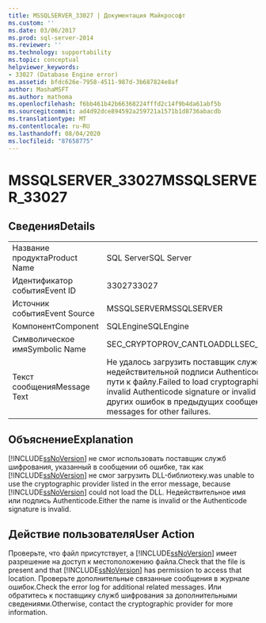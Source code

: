 ```yaml
---
title: MSSQLSERVER_33027 | Документация Майкрософт
ms.custom: ''
ms.date: 03/06/2017
ms.prod: sql-server-2014
ms.reviewer: ''
ms.technology: supportability
ms.topic: conceptual
helpviewer_keywords:
- 33027 (Database Engine error)
ms.assetid: bfdc626e-7958-4511-987d-3b687824e8af
author: MashaMSFT
ms.author: mathoma
ms.openlocfilehash: f6bb461b42b66368224fffd2c14f9b4da61abf5b
ms.sourcegitcommit: ad4d92dce894592a259721a1571b1d8736abacdb
ms.translationtype: MT
ms.contentlocale: ru-RU
ms.lasthandoff: 08/04/2020
ms.locfileid: "87658775"
---
```

# <a name="mssqlserver_33027"></a><span data-ttu-id="c27a7-102">MSSQLSERVER_33027</span><span class="sxs-lookup"><span data-stu-id="c27a7-102">MSSQLSERVER_33027</span></span>
    
## <a name="details"></a><span data-ttu-id="c27a7-103">Сведения</span><span class="sxs-lookup"><span data-stu-id="c27a7-103">Details</span></span>  
  
|||  
|-|-|  
|<span data-ttu-id="c27a7-104">Название продукта</span><span class="sxs-lookup"><span data-stu-id="c27a7-104">Product Name</span></span>|<span data-ttu-id="c27a7-105">SQL Server</span><span class="sxs-lookup"><span data-stu-id="c27a7-105">SQL Server</span></span>|  
|<span data-ttu-id="c27a7-106">Идентификатор события</span><span class="sxs-lookup"><span data-stu-id="c27a7-106">Event ID</span></span>|<span data-ttu-id="c27a7-107">33027</span><span class="sxs-lookup"><span data-stu-id="c27a7-107">33027</span></span>|  
|<span data-ttu-id="c27a7-108">Источник события</span><span class="sxs-lookup"><span data-stu-id="c27a7-108">Event Source</span></span>|<span data-ttu-id="c27a7-109">MSSQLSERVER</span><span class="sxs-lookup"><span data-stu-id="c27a7-109">MSSQLSERVER</span></span>|  
|<span data-ttu-id="c27a7-110">Компонент</span><span class="sxs-lookup"><span data-stu-id="c27a7-110">Component</span></span>|<span data-ttu-id="c27a7-111">SQLEngine</span><span class="sxs-lookup"><span data-stu-id="c27a7-111">SQLEngine</span></span>|  
|<span data-ttu-id="c27a7-112">Символическое имя</span><span class="sxs-lookup"><span data-stu-id="c27a7-112">Symbolic Name</span></span>|<span data-ttu-id="c27a7-113">SEC_CRYPTOPROV_CANTLOADDLL</span><span class="sxs-lookup"><span data-stu-id="c27a7-113">SEC_CRYPTOPROV_CANTLOADDLL</span></span>|  
|<span data-ttu-id="c27a7-114">Текст сообщения</span><span class="sxs-lookup"><span data-stu-id="c27a7-114">Message Text</span></span>|<span data-ttu-id="c27a7-115">Не удалось загрузить поставщик служб шифрования "%.\*ls" из-за недействительной подписи Authenticode или недействительного пути к файлу.</span><span class="sxs-lookup"><span data-stu-id="c27a7-115">Failed to load cryptographic provider '%.\*ls' due to an invalid Authenticode signature or invalid file path.</span></span> <span data-ttu-id="c27a7-116">Проверьте наличие других ошибок в предыдущих сообщениях.</span><span class="sxs-lookup"><span data-stu-id="c27a7-116">Check previous messages for other failures.</span></span>|  
  
## <a name="explanation"></a><span data-ttu-id="c27a7-117">Объяснение</span><span class="sxs-lookup"><span data-stu-id="c27a7-117">Explanation</span></span>  
 [!INCLUDE[ssNoVersion](../../includes/ssnoversion-md.md)] <span data-ttu-id="c27a7-118">не смог использовать поставщик служб шифрования, указанный в сообщении об ошибке, так как [!INCLUDE[ssNoVersion](../../includes/ssnoversion-md.md)] не смог загрузить DLL-библиотеку.</span><span class="sxs-lookup"><span data-stu-id="c27a7-118">was unable to use the cryptographic provider listed in the error message, because [!INCLUDE[ssNoVersion](../../includes/ssnoversion-md.md)] could not load the DLL.</span></span> <span data-ttu-id="c27a7-119">Недействительное имя или подпись Authenticode.</span><span class="sxs-lookup"><span data-stu-id="c27a7-119">Either the name is invalid or the Authenticode signature is invalid.</span></span>  
  
## <a name="user-action"></a><span data-ttu-id="c27a7-120">Действие пользователя</span><span class="sxs-lookup"><span data-stu-id="c27a7-120">User Action</span></span>  
 <span data-ttu-id="c27a7-121">Проверьте, что файл присутствует, а [!INCLUDE[ssNoVersion](../../includes/ssnoversion-md.md)] имеет разрешение на доступ к местоположению файла.</span><span class="sxs-lookup"><span data-stu-id="c27a7-121">Check that the file is present and that [!INCLUDE[ssNoVersion](../../includes/ssnoversion-md.md)] has permission to access that location.</span></span> <span data-ttu-id="c27a7-122">Проверьте дополнительные связанные сообщения в журнале ошибок.</span><span class="sxs-lookup"><span data-stu-id="c27a7-122">Check the error log for additional related messages.</span></span> <span data-ttu-id="c27a7-123">Или обратитесь к поставщику служб шифрования за дополнительными сведениями.</span><span class="sxs-lookup"><span data-stu-id="c27a7-123">Otherwise, contact the cryptographic provider for more information.</span></span>  
  
  
